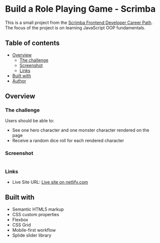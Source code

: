 # Build a Role Playing Game - Scrimba

This is a small project from the [Scrimba Frontend Developer Career Path](https://www.scrimba.com). The focus of the project is on learning JavaScript OOP fundamentals. 

## Table of contents

- [Overview](#overview)
  - [The challenge](#the-challenge)
  - [Screenshot](#screenshot)
  - [Links](#links)
- [Built with](#built-with)
- [Author](#author)

## Overview

### The challenge

Users should be able to:

- See one hero character and one monster character rendered on the page
- Receive a random dice roll for each rendered character

### Screenshot

![]()

### Links

- Live Site URL: [Live site on netlify.com](https://joyful-beijinho-fcd337.netlify.app/)

## Built with

- Semantic HTML5 markup
- CSS custom properties
- Flexbox
- CSS Grid
- Mobile-first workflow
- Splide slider library